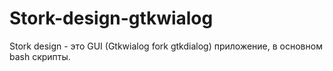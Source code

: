 # Stork-design-gtkwialog
Stork design - это GUI (Gtkwialog fork gtkdialog) приложение, в основном bash скрипты.
